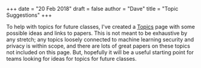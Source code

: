 +++
date = "20 Feb 2018"
draft = false
author = "Dave"
title = "Topic Suggestions"
+++

To help with topics for future classes, I've created a
[Topics](/topics) page with some possible ideas and links to papers.
This is not meant to be exhaustive by any stretch; any topics loosely
connected to machine learning security and privacy is within scope,
and there are lots of great papers on these topics not included on
this page.  But, hopefully it will be a useful starting point for
teams looking for ideas for topics for future classes.
